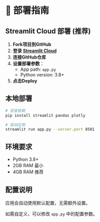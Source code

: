 # 🚀 部署指南

## Streamlit Cloud 部署 (推荐)

1. **Fork项目到GitHub**
2. **登录 [Streamlit Cloud](https://streamlit.io/cloud)**
3. **连接GitHub仓库**
4. **设置部署参数**：
   - App path: `app.py`
   - Python version: 3.8+
5. **点击Deploy**

## 本地部署

```bash
# 安装依赖
pip install streamlit pandas plotly

# 启动应用
streamlit run app.py --server.port 8501
```

## 环境要求

- Python 3.8+
- 2GB RAM 最小
- 4GB RAM 推荐

## 配置说明

应用会自动使用默认配置，无需额外设置。

如需自定义，可以修改 `app.py` 中的配置参数。
